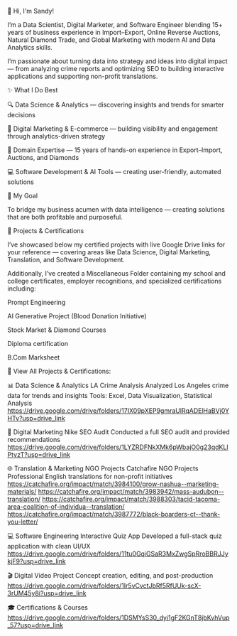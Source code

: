 👋 Hi, I'm Sandy!

I’m a Data Scientist, Digital Marketer, and Software Engineer blending 15+ years of business experience in Import–Export, Online Reverse Auctions, Natural Diamond Trade, and Global Marketing with modern AI and Data Analytics skills.

I’m passionate about turning data into strategy and ideas into digital impact — from analyzing crime reports and optimizing SEO to building interactive applications and supporting non-profit translations.

✨ What I Do Best

🔍 Data Science & Analytics — discovering insights and trends for smarter decisions

🚀 Digital Marketing & E-commerce — building visibility and engagement through analytics-driven strategy

💎 Domain Expertise — 15 years of hands-on experience in Export–Import, Auctions, and Diamonds

💻 Software Development & AI Tools — creating user-friendly, automated solutions

🎯 My Goal

To bridge my business acumen with data intelligence — creating solutions that are both profitable and purposeful.

📂 Projects & Certifications

I’ve showcased below my certified projects with live Google Drive links for your reference — covering areas like Data Science, Digital Marketing, Translation, and Software Development.

Additionally, I’ve created a Miscellaneous Folder containing my school and college certificates, employer recognitions, and specialized certifications including:

Prompt Engineering

AI Generative Project (Blood Donation Initiative)

Stock Market & Diamond Courses

Diploma certification

B.Com Marksheet

🔗 View All Projects & Certifications:

📊 Data Science & Analytics
LA Crime Analysis
Analyzed Los Angeles crime data for trends and insights
Tools: Excel, Data Visualization, Statistical Analysis
https://drive.google.com/drive/folders/17IX09pXEP9gmraUlRqADElHaBVj0YHTv?usp=drive_link

🎯 Digital Marketing
Nike SEO Audit
Conducted a full SEO audit and provided recommendations
https://drive.google.com/drive/folders/1LYZRDFNkXMk6pWbajO0g23qdKLIPtyzT?usp=drive_link

🌐 Translation & Marketing NGO Projects
Catchafire NGO Projects
Professional English translations for non-profit initiatives
https://catchafire.org/impact/match/3984100/grow-nashua--marketing-materials/
https://catchafire.org/impact/match/3983942/mass-audubon--translation/
https://catchafire.org/impact/match/3988303/tacid-tacoma-area-coalition-of-individua--translation/
https://catchafire.org/impact/match/3987772/black-boarders-ct--thank-you-letter/

💻 Software Engineering
Interactive Quiz App
Developed a full-stack quiz application with clean UI/UX
https://drive.google.com/drive/folders/11tu0GqiGSaR3MxZwgSpRroBBRJJykjF9?usp=drive_link

🎬 Digital Video Project
Concept creation, editing, and post-production
https://drive.google.com/drive/folders/1Ir5vCvctJbRf5RfUUk-scX-3rUM45y8i?usp=drive_link

🎓 Certifications & Courses
https://drive.google.com/drive/folders/1DSMYsS30_dyi1gF2KGnT8jbKvhVup_57?usp=drive_link

